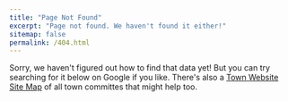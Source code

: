 ```yaml
---
title: "Page Not Found"
excerpt: "Page not found. We haven't found it either!"
sitemap: false
permalink: /404.html
---
```


Sorry, we haven't figured out how to find that data yet! But you can try searching for it below on Google if you like.
There's also a [Town Website Site Map](https://www.arlingtonma.gov/services/advanced-components/site-map) of all town committes that might help too.

<script>
  var GOOG_FIXURL_LANG = 'en';
  var GOOG_FIXURL_SITE = '{{ site.url }}'
</script>
<script src="https://linkhelp.clients.google.com/tbproxy/lh/wm/fixurl.js">
</script>
